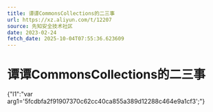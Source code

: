 ```yaml
---
title: 谭谭CommonsCollections的二三事
url: https://xz.aliyun.com/t/12207
source: 先知安全技术社区
date: 2023-02-24
fetch_date: 2025-10-04T07:55:36.623609
---
```


# 谭谭CommonsCollections的二三事

{"l1":"var arg1='5fcdbfa2f91907370c62cc40ca855a389d12288c464e9a1cf3';"}